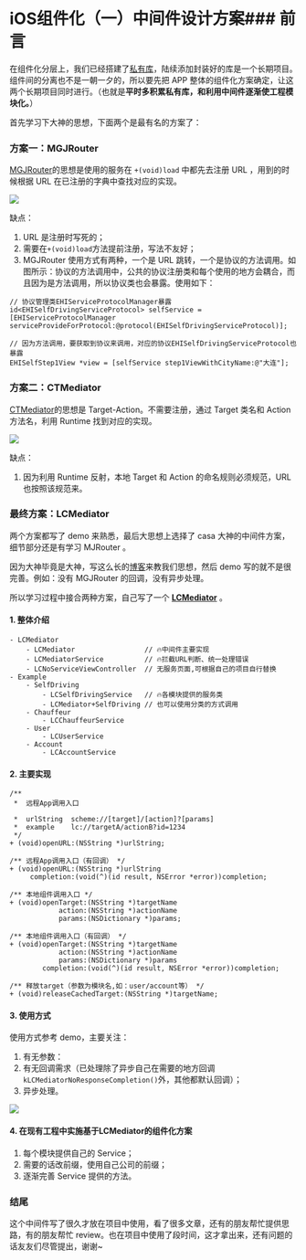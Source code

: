 # iOS组件化（一）中间件设计方案### 前言

在组件化分层上，我们已经搭建了[私有库](https://www.jianshu.com/p/f4a8879693e9)，陆续添加封装好的库是一个长期项目。组件间的分离也不是一朝一夕的，所以要先把 APP 整体的组件化方案确定，让这两个长期项目同时进行。（也就是**平时多积累私有库，和利用中间件逐渐使工程模块化。**）

首先学习下大神的思想，下面两个是最有名的方案了：

### 方案一：MGJRouter

[MGJRouter](https://github.com/meili/MGJRouter)的思想是使用的服务在 `+(void)load` 中都先去注册 URL ，用到的时候根据 URL 在已注册的字典中查找对应的实现。

![](https://github.com/LuckyCat7848/Blogs/blob/master/source/MGJRouter.png)

缺点：
1. URL 是注册时写死的；
2. 需要在`+(void)load`方法提前注册，写法不友好；
3. MGJRouter 使用方式有两种，一个是 URL 跳转，一个是协议的方法调用。如图所示：协议的方法调用中，公共的协议注册类和每个使用的地方会耦合，而且因为是方法调用，所以协议类也会暴露。使用如下：

```
// 协议管理类EHIServiceProtocolManager暴露
id<EHISelfDrivingServiceProtocol> selfService = [EHIServiceProtocolManager serviceProvideForProtocol:@protocol(EHISelfDrivingServiceProtocol)];

// 因为方法调用，要获取到协议来调用，对应的协议EHISelfDrivingServiceProtocol也暴露
EHISelfStep1View *view = [selfService step1ViewWithCityName:@"大连"];
```

### 方案二：CTMediator

[CTMediator](https://github.com/casatwy/CTMediator)的思想是 Target-Action。不需要注册，通过 Target 类名和 Action 方法名，利用 Runtime 找到对应的实现。

![](https://github.com/LuckyCat7848/Blogs/blob/master/source/CTMediator.png)

缺点：
1. 因为利用 Runtime 反射，本地 Target 和 Action 的命名规则必须规范，URL 也按照该规范来。

### 最终方案：LCMediator

两个方案都写了 demo 来熟悉，最后大思想上选择了 casa 大神的中间件方案，细节部分还是有学习 MJRouter 。

因为大神毕竟是大神，写这么长的[博客](https://casatwy.com/iOS-Modulization.html)来教我们思想，然后 demo 写的就不是很完善。例如：没有 MGJRouter 的回调，没有异步处理。

所以学习过程中接合两种方案，自己写了一个 [**LCMediator**](https://github.com/LuckyCat7848/LCMediator) 。

#### 1. 整体介绍

```
- LCMediator
	- LCMediator                 // 🔥中间件主要实现
	- LCMediatorService          // 🔥拦截URL判断、统一处理错误
	- LCNoServiceViewController  // 无服务页面,可根据自己的项目自行替换
- Example
	- SelfDriving
		- LCSelfDrivingService   // 🔥各模块提供的服务类
		- LCMediator+SelfDriving // 也可以使用分类的方式调用
	- Chauffeur
		- LCChauffeurService
	- User
		- LCUserService
	- Account     
		- LCAccountService
```

#### 2. 主要实现

```
/**
 *  远程App调用入口
 
 *  urlString  scheme://[target]/[action]?[params]
 *  example    lc://targetA/actionB?id=1234
 */
+ (void)openURL:(NSString *)urlString;

/** 远程App调用入口（有回调） */
+ (void)openURL:(NSString *)urlString
     completion:(void(^)(id result, NSError *error))completion;

/** 本地组件调用入口 */
+ (void)openTarget:(NSString *)targetName
            action:(NSString *)actionName
            params:(NSDictionary *)params;

/** 本地组件调用入口（有回调） */
+ (void)openTarget:(NSString *)targetName
            action:(NSString *)actionName
            params:(NSDictionary *)params
        completion:(void(^)(id result, NSError *error))completion;

/** 释放target（参数为模块名,如：user/account等） */
+ (void)releaseCachedTarget:(NSString *)targetName;
```

#### 3. 使用方式

使用方式参考 demo，主要关注：
1. 有无参数：
2. 有无回调需求（已处理除了异步自己在需要的地方回调`kLCMediatorNoResponseCompletion()`外，其他都默认回调）；
3. 异步处理。

![](https://github.com/LuckyCat7848/Blogs/blob/master/source/LCMediator_Demo.png)

#### 4. 在现有工程中实施基于LCMediator的组件化方案

1. 每个模块提供自己的 Service；
2. 需要的话改前缀，使用自己公司的前缀；
3. 逐渐完善 Service 提供的方法。

### 结尾

这个中间件写了很久才放在项目中使用，看了很多文章，还有的朋友帮忙提供思路，有的朋友帮忙 review。也在项目中使用了段时间，这才拿出来，还有问题的话友友们尽管提出，谢谢~
